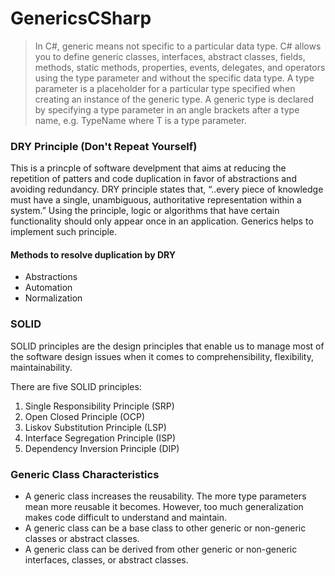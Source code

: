 # GenericsCSharp

> In C#, generic means not specific to a particular data type. C# allows you to define generic classes, interfaces, abstract classes, fields, methods, static methods, properties, events, delegates, and operators using the type parameter and without the specific data type. A type parameter is a placeholder for a particular type specified when creating an instance of the generic type. A generic type is declared by specifying a type parameter in an angle brackets after a type name, e.g. TypeName<T> where T is a type parameter.
  
### DRY Principle (Don't Repeat Yourself)
This is a princple of software develpment that aims at reducing the repetition of patters and code duplication in favor of abstractions and avoiding redundancy. DRY principle states that, “..every piece of knowledge must have a single, unambiguous, authoritative representation within a system.” Using the principle, logic or algorithms that have certain functionality should only appear once in an application. Generics helps to implement such principle.
  
#### Methods to resolve duplication by DRY
* Abstractions
* Automation
* Normalization

  
### SOLID
SOLID principles are the design principles that enable us to manage most of the software design issues when it comes to comprehensibility, flexibility, maintainability.

There are five SOLID principles:
1. Single Responsibility Principle (SRP)
2. Open Closed Principle (OCP)
3. Liskov Substitution Principle (LSP)
4. Interface Segregation Principle (ISP)
5. Dependency Inversion Principle (DIP)


### Generic Class Characteristics
* A generic class increases the reusability. The more type parameters mean more reusable it becomes. However, too much generalization makes code difficult to understand and maintain.
* A generic class can be a base class to other generic or non-generic classes or abstract classes.
* A generic class can be derived from other generic or non-generic interfaces, classes, or abstract classes.
  


